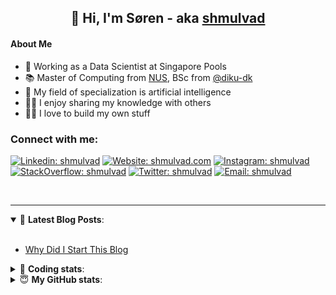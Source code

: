 <h2 align="center">
	👋 Hi, I'm Søren - aka <a href="https://shmulvad.com">shmulvad</a>
</h2>

#### About Me
- 🤖 Working as a Data Scientist at Singapore Pools
- 📚 Master of Computing from [NUS], BSc from [@diku-dk]
- 🧠 My field of specialization is artificial intelligence
- 👨‍🏫 I enjoy sharing my knowledge with others
- 👨‍💻 I love to build my own stuff

### Connect with me:

[![Linkedin: shmulvad](https://img.shields.io/badge/shmulvad-blue?style=flat&logo=Linkedin&logoColor=white)][linkedin]
[![Website: shmulvad.com](https://img.shields.io/badge/shmulvad.com-47CCCC?&style=flat&logo=Google-Chrome&logoColor=white)][website]
[![Instagram: shmulvad](https://img.shields.io/badge/-@shmulvad-purple?style=flat&logo=Instagram&logoColor=white)][instagram]
[![StackOverflow: shmulvad](https://img.shields.io/badge/shmulvad-FE7A16?style=flat&logo=stack-overflow&logoColor=white)][stackOverflow]
[![Twitter: shmulvad](https://img.shields.io/badge/@shmulvad-1ca0f1?style=flat&logo=twitter&logoColor=white)][twitter]
[![Email: shmulvad](https://img.shields.io/badge/shmulvad-D14836?style=flat&logo=gmail&logoColor=white)][mail]

<br />

---

<details open>
 <summary>📕 <b>Latest Blog Posts</b>: </summary>

<br>

<!-- BLOG-POST-LIST:START -->
- [Why Did I Start This Blog](https://shmulvad.com/blog/why-did-start-this-blog)
<!-- BLOG-POST-LIST:END -->

</details>

<!-- --- -->

<details>
 <summary>🤖 <b>Coding stats</b>: </summary>

<br>

NOTE: Doesn't track coding at work or work done in environments such as Jupyter Notebooks.

<!--START_SECTION:waka-->
![Code Time](http://img.shields.io/badge/Code%20Time-2%2C281%20hrs%205%20mins-blue)

**I'm a Night 🦉** 

```text
🌞 Morning                438 commits         ██░░░░░░░░░░░░░░░░░░░░░░░   09.29 % 
🌆 Daytime                1221 commits        ██████░░░░░░░░░░░░░░░░░░░   25.91 % 
🌃 Evening                1932 commits        ██████████░░░░░░░░░░░░░░░   40.99 % 
🌙 Night                  1122 commits        ██████░░░░░░░░░░░░░░░░░░░   23.81 % 
```


📊 **This Week I Spent My Time On** 

```text
💬 Programming Languages: 
Python                   12 hrs              ████████████████████░░░░░   79.77 % 
Other                    1 hr 4 mins         ██░░░░░░░░░░░░░░░░░░░░░░░   07.20 % 
Markdown                 28 mins             █░░░░░░░░░░░░░░░░░░░░░░░░   03.14 % 
TypeScript               27 mins             █░░░░░░░░░░░░░░░░░░░░░░░░   03.03 % 
Gettext Catalog          26 mins             █░░░░░░░░░░░░░░░░░░░░░░░░   02.90 % 

🔥 Editors: 
VS Code                  14 hrs 1 min        ███████████████████████░░   93.15 % 
Zsh                      1 hr 1 min          ██░░░░░░░░░░░░░░░░░░░░░░░   06.85 % 

🐱‍💻 Projects: 
turbo-main               12 hrs 47 mins      █████████████████████░░░░   84.97 % 
overvaagning-admin       59 mins             ██░░░░░░░░░░░░░░░░░░░░░░░   06.61 % 
Terminal                 56 mins             ██░░░░░░░░░░░░░░░░░░░░░░░   06.31 % 
datapakke-interface      14 mins             ░░░░░░░░░░░░░░░░░░░░░░░░░   01.57 % 
django-unfold            4 mins              ░░░░░░░░░░░░░░░░░░░░░░░░░   00.50 % 
```


 Last Updated on 05/01/2024 18:40:54 UTC
<!--END_SECTION:waka-->

</details>

<!-- --- -->

<details>
 <summary>😇 <b>My GitHub stats</b>: </summary>

<br>

<img align="left" alt="shmulvad's Github Stats" src="https://github-readme-stats.vercel.app/api?username=shmulvad&show_icons=true&hide_border=true" />

</details>



[website]: https://shmulvad.com
[twitter]: https://twitter.com/shmulvad
[linkedin]: https://linkedin.com/in/shmulvad
[instagram]: https://instagram.com/shmulvad
[stackOverflow]: https://stackoverflow.com/users/9248793/shmulvad
[mail]: mailto:shmulvad@gmail.com
[@diku-dk]: https://github.com/diku-dk
[github]: https://github.com/shmulvad
[NUS]: https://www.nus.edu.sg